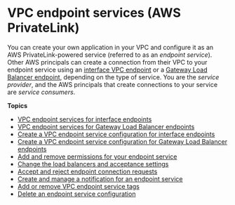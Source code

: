 # VPC endpoint services \(AWS PrivateLink\)<a name="endpoint-service"></a>

You can create your own application in your VPC and configure it as an AWS PrivateLink\-powered service \(referred to as an *endpoint service*\)\. Other AWS principals can create a connection from their VPC to your endpoint service using an [interface VPC endpoint](vpce-interface.md) or a [Gateway Load Balancer endpoint](vpce-gateway-load-balancer.md), depending on the type of service\. You are the *service provider*, and the AWS principals that create connections to your service are *service consumers*\.

**Topics**
+ [VPC endpoint services for interface endpoints](endpoint-service-overview.md)
+ [VPC endpoint services for Gateway Load Balancer endpoints](vpc-endpoint-services-gwlbe.md)
+ [Create a VPC endpoint service configuration for interface endpoints](create-endpoint-service.md)
+ [Create a VPC endpoint service configuration for Gateway Load Balancer endpoints](create-endpoint-service-gwlbe.md)
+ [Add and remove permissions for your endpoint service](add-endpoint-service-permissions.md)
+ [Change the load balancers and acceptance settings](modify-endpoint-service.md)
+ [Accept and reject endpoint connection requests](accept-reject-endpoint-requests.md)
+ [Create and manage a notification for an endpoint service](create-notification-endpoint-service.md)
+ [Add or remove VPC endpoint service tags](modify-tags-vpc-endpoint-service-tags.md)
+ [Delete an endpoint service configuration](delete-endpoint-service.md)